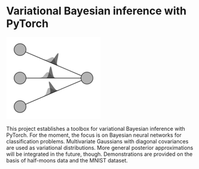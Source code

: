 # Variational Bayesian inference with PyTorch

<img src="assets/bnn.png" alt="Bayesian neural network" width="50%" height="50%">

This project establishes a toolbox for variational Bayesian inference with PyTorch.
For the moment, the focus is on Bayesian neural networks for classification problems.
Multivariate Gaussians with diagonal covariances are used as variational distributions.
More general posterior approximations will be integrated in the future, though.
Demonstrations are provided on the basis of half-moons data and the MNIST dataset.

